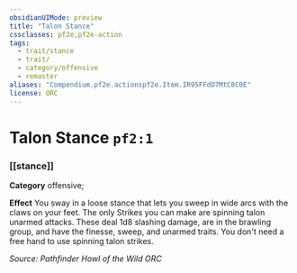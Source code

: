 ```yaml
---
obsidianUIMode: preview
title: "Talon Stance"
cssclasses: pf2e,pf2e-action
tags:
  - trait/stance
  - trait/
  - category/offensive
  - remaster
aliases: "Compendium.pf2e.actionspf2e.Item.IR95FFdO7MtC8C0E"
license: ORC
---
```

# Talon Stance `pf2:1`

### [[stance]]

**Category** offensive; 




**Effect** You sway in a loose stance that lets you sweep in wide arcs with the claws on your feet. The only Strikes you can make are spinning talon unarmed attacks. These deal 1d8 slashing damage, are in the brawling group, and have the finesse, sweep, and unarmed traits. You don't need a free hand to use spinning talon strikes.

*Source: Pathfinder Howl of the Wild*
*ORC*